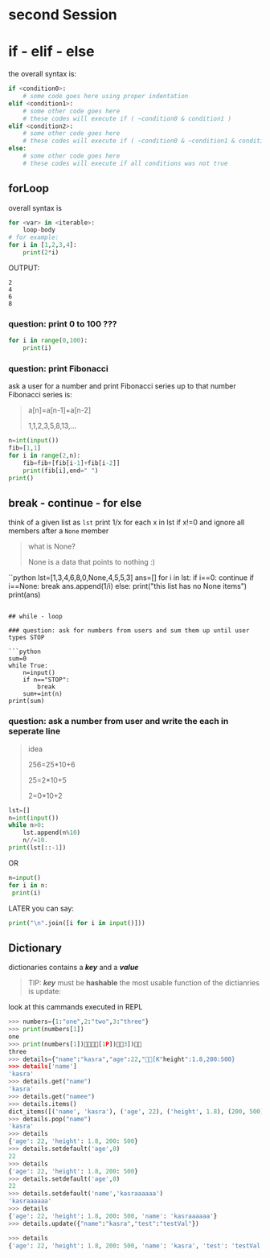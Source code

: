 # second Session

# if - elif - else

the overall syntax is:
```python
if <condition0>:
    # some code goes here using proper indentation
elif <condition1>:
    # some other code goes here
    # these codes will execute if ( ~condition0 & condition1 )
elif <condition2>:
    # some other code goes here
    # these codes will execute if ( ~condition0 & ~condition1 & condition2 )
else:
    # some other code goes here
    # these codes will execute if all conditions was not true
```

## forLoop

overall syntax is
```python
for <var> in <iterable>:
    loop-body
# for example:
for i in [1,2,3,4]:
    print(2*i)
```
OUTPUT:
```
2
4
6
8
```
### question: print 0 to 100 ???
```python
for i in range(0,100):
    print(i)
```

### question: print Fibonacci
ask a user for a number and print Fibonacci series up to that number
Fibonacci series is:
>  a[n]=a[n-1]+a[n-2]
>
>  1,1,2,3,5,8,13,...

```python
n=int(input())
fib=[1,1]
for i in range(2,n):
    fib=fib+[fib[i-1]+fib[i-2]]
    print(fib[i],end=" ")
print()
```

## break - continue - for else
think of a given list as `lst` print 1/x for each x in lst if x!=0 and ignore all members after a `None` member

> what is None?
>
> None is a data that points to nothing :)

``python
lst=[1,3,4,6,8,0,None,4,5,5,3]
ans=[]
for i in lst:
    if i==0:
        continue
    if i==None:
        break
    ans.append(1/i)
else:
    print("this list has no None items")
print(ans)
```

## while - loop

### question: ask for numbers from users and sum them up until user types STOP

```python
sum=0
while True:
    n=input()
    if n=="STOP":
        break
    sum+=int(n)
print(sum)
```

### question: ask a number from user and write the each in seperate line
> idea
>
> 256=25*10+6
>
> 25=2*10+5
>
> 2=0*10+2

```python
lst=[]
n=int(input())
while n>0:
    lst.append(n%10)
    n//=10.
print(lst[::-1])
```

OR

```python
n=input()
for i in n:
 print(i)
```

LATER you can say:

```python
print("\n".join([i for i in input()]))
```

## Dictionary

dictionaries contains a ***key*** and a ***value***
> TIP: ***key*** must be **hashable**
the most usable function of the dictianries is update:

look at this cammands executed in REPL
```python
>>> numbers={1:"one",2:"two",3:"three"}
>>> print(numbers[1])
one
>>> print(numbers[1])[1P])3])
three
>>> details={"name":"kasra","age":22,"[K"height":1.8,200:500}
>>> details['name']
'kasra'
>>> details.get("name")
'kasra'
>>> details.get("namee")
>>> details.items()
dict_items([('name', 'kasra'), ('age', 22), ('height', 1.8), (200, 500)])
>>> details.pop("name")
'kasra'
>>> details
{'age': 22, 'height': 1.8, 200: 500}
>>> details.setdefault('age',0)
22
>>> details
{'age': 22, 'height': 1.8, 200: 500}
>>> details.setdefault('age',0)
22
>>> details.setdefault('name','kasraaaaaa')
'kasraaaaaa'
>>> details
{'age': 22, 'height': 1.8, 200: 500, 'name': 'kasraaaaaa'}
>>> details.update({"name":"kasra","test":"testVal"})

>>> details
{'age': 22, 'height': 1.8, 200: 500, 'name': 'kasra', 'test': 'testVal'}
```
